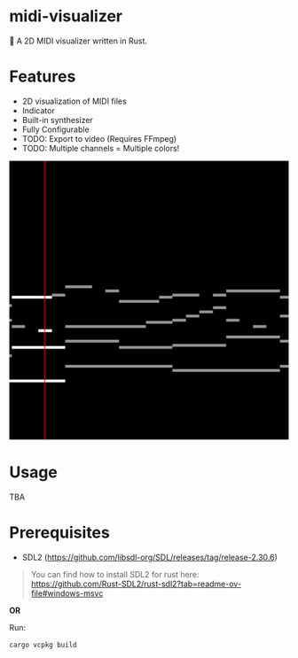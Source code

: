# midi-visualizer

🎵 A 2D MIDI visualizer written in Rust.

# Features

- 2D visualization of MIDI files
- Indicator
- Built-in synthesizer
- Fully Configurable
- TODO: Export to video (Requires FFmpeg)
- TODO: Multiple channels = Multiple colors!

![](./screenshot.png)

# Usage

TBA

# Prerequisites

- SDL2 (https://github.com/libsdl-org/SDL/releases/tag/release-2.30.6)

> You can find how to install SDL2 for rust here: <https://github.com/Rust-SDL2/rust-sdl2?tab=readme-ov-file#windows-msvc>

**OR**

Run:

```
cargo vcpkg build
```
